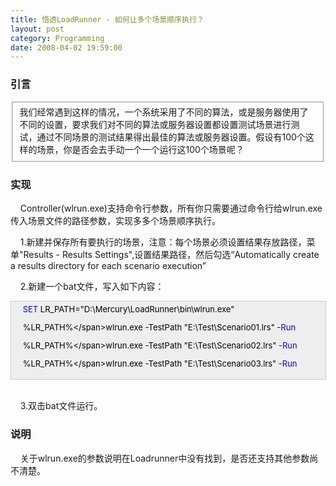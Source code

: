 ```yaml
---
title: 悟透LoadRunner - 如何让多个场景顺序执行？
layout: post
category: Programming
date: 2008-04-02 19:59:00
---
```


### 引言

<fieldset>我们经常遇到这样的情况，一个系统采用了不同的算法，或是服务器使用了不同的设置，要求我们对不同的算法或服务器设置都设置测试场景进行测试，通过不同场景的测试结果得出最佳的算法或服务器设置。假设有100个这样的场景，你是否会去手动一个一个运行这100个场景呢？</fieldset>

### 实现

&nbsp;&nbsp;&nbsp; Controller(wlrun.exe)支持命令行参数，所有你只需要通过命令行给wlrun.exe传入场景文件的路径参数，实现多多个场景顺序执行。

&nbsp;&nbsp;&nbsp; 1.新建并保存所有要执行的场景，注意：每个场景必须设置结果存放路径，菜单"Results - Results Settings",设置结果路径，然后勾选&#8220;Automatically create a results directory for each scenario execution&#8221;

&nbsp;&nbsp;&nbsp; 2.新建一个bat文件，写入如下内容：

<div style="border: 1px solid rgb(204, 204, 204); padding: 4px 5px 4px 4px; background-color: rgb(238, 238, 238); font-size: 13px; width: 98%;"><span style="color: rgb(0, 0, 255);">&nbsp;&nbsp;&nbsp; SET</span><span style="color: rgb(0, 0, 0);">&nbsp;LR_PATH</span><span style="color: rgb(0, 0, 0);">=</span><span style="color: rgb(0, 0, 0);">"</span><span style="color: rgb(0, 0, 0);">D:\Mercury\LoadRunner\bin\wlrun.exe</span><span style="color: rgb(0, 0, 0);">"</span><span style="color: rgb(0, 0, 0);">

&nbsp;&nbsp;&nbsp;&nbsp;%LR_PATH%</span><span style="color: rgb(0, 0, 0);">\</span><span style="color: rgb(0, 0, 0);">wlrun</span><span style="color: rgb(0, 0, 0);">.</span><span style="color: rgb(0, 0, 0);">exe&nbsp;-TestPath&nbsp;</span><span style="color: rgb(0, 0, 0);">"</span><span style="color: rgb(0, 0, 0);">E:\Test\Scenario01.lrs</span><span style="color: rgb(0, 0, 0);">"</span><span style="color: rgb(0, 0, 0);">&nbsp;-</span><span style="color: rgb(0, 0, 255);">Run</span><span style="color: rgb(0, 0, 0);">

&nbsp;&nbsp;&nbsp;&nbsp;%LR_PATH%</span><span style="color: rgb(0, 0, 0);">\</span><span style="color: rgb(0, 0, 0);">wlrun</span><span style="color: rgb(0, 0, 0);">.</span><span style="color: rgb(0, 0, 0);">exe&nbsp;-TestPath&nbsp;</span><span style="color: rgb(0, 0, 0);">"</span><span style="color: rgb(0, 0, 0);">E:\Test\Scenario02.lrs</span><span style="color: rgb(0, 0, 0);">"</span><span style="color: rgb(0, 0, 0);">&nbsp;-</span><span style="color: rgb(0, 0, 255);">Run</span><span style="color: rgb(0, 0, 0);">

&nbsp;&nbsp;&nbsp;&nbsp;%LR_PATH%</span><span style="color: rgb(0, 0, 0);">\</span><span style="color: rgb(0, 0, 0);">wlrun</span><span style="color: rgb(0, 0, 0);">.</span><span style="color: rgb(0, 0, 0);">exe&nbsp;-TestPath&nbsp;</span><span style="color: rgb(0, 0, 0);">"</span><span style="color: rgb(0, 0, 0);">E:\Test\Scenario03.lrs</span><span style="color: rgb(0, 0, 0);">"</span><span style="color: rgb(0, 0, 0);">&nbsp;-</span><span style="color: rgb(0, 0, 255);">Run</span></div>
&nbsp;&nbsp;&nbsp; 

&nbsp;&nbsp;&nbsp; 3.双击bat文件运行。

### 说明

&nbsp;&nbsp;&nbsp; 关于wlrun.exe的参数说明在Loadrunner中没有找到，是否还支持其他参数尚不清楚。
